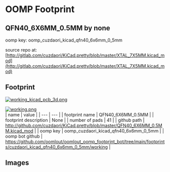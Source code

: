 # OOMP Footprint  
## QFN40_6X6MM_0.5MM  by none  
  
oomp key: oomp_cuzdaori_kicad_qfn40_6x6mm_0_5mm  
  
source repo at: [http://gitlab.com/cuzdaori/KiCad.pretty/blob/master/XTAL_7X5MM.kicad_mod](http://gitlab.com/cuzdaori/KiCad.pretty/blob/master/XTAL_7X5MM.kicad_mod)  
## Footprint  
  
[![working_kicad_pcb_3d.png](working_kicad_pcb_3d_600.png)](working_kicad_pcb_3d.png)  
  
[![working.png](working_600.png)](working.png)  
| name | value | 
| --- | --- | 
| footprint name | QFN40_6X6MM_0.5MM | 
| footprint description | None | 
| number of pads | 41 | 
| github path | http://github.com/cuzdaori/KiCad.pretty/blob/master/QFN40_6X6MM_0.5MM.kicad_mod | 
| oomp key | oomp_cuzdaori_kicad_qfn40_6x6mm_0_5mm | 
| oomp bot github | https://github.com/oomlout/oomlout_oomp_footprint_bot/tree/main/footprints/cuzdaori_kicad_qfn40_6x6mm_0_5mm/working | 
## Images  
